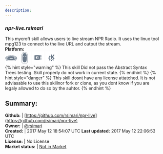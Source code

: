```yaml
---
description: 
---
```


### _npr-live.rsimari_  
This mycroft skill allows users to live stream NPR Radio. It uses the linux tool mpg123 to connect to the live URL and output the stream.  
**Platform:**  
 ![Mark I](../.gitbook/assets/mark-1-icon.png)  ![Mark II](../.gitbook/assets/mark-2-icon.png)  ![Picroft](../.gitbook/assets/picroft-icon.png)  ![plasmoid](../.gitbook/assets/kde.png)   
{% hint style="warning" %}
This skill Did not pass the Abstract Syntax Trees testing. Skill properly do not work in current state.
{% endhint %}
{% hint style="danger" %}
This skill dosnt have any license attatched. It is not adviasable to use this skillnor fork or clone, as you dont know if you are legaly allowed to do so by the auhtor.
{% endhint %}
  
## Summary:  
**Github:** | [https://github.com/rsimari/npr-live](https://github.com/rsimari/npr-live)  
**Owner:** | [@rsimari](https://github.com/rsimari)  
**Created:** | 2017 May 12 18:54:07 UTC  **Last updated:** 2017 May 12 22:06:53 UTC  
**License:** | No License  
**Market status:** | [Not in Market](https://market.mycroft.ai/skill/)  
